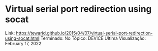 # Virtual serial port redirection using socat

Link: https://tewarid.github.io/2015/04/07/virtual-serial-port-redirection-using-socat.html
Terminado: No
Tópico: DEVICE
Última Visualização: February 17, 2022